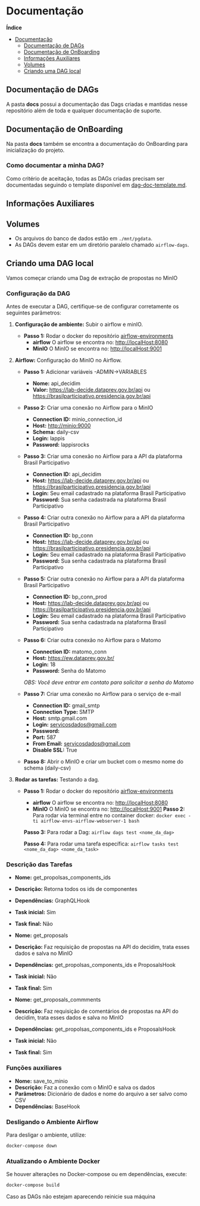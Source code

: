 # Documentação
<!-- START doctoc generated TOC please keep comment here to allow auto update -->
<!-- DON'T EDIT THIS SECTION, INSTEAD RE-RUN doctoc TO UPDATE -->
**Índice**

- [Documentação](#documenta%C3%A7%C3%A3o)
    - [Documentação de DAGs](#documenta%C3%A7%C3%A3o-de-dags)
    - [Documentação de OnBoarding](#documenta%C3%A7%C3%A3o-de-onboarding)
    - [Informações Auxiliares](#informa%C3%A7%C3%B5es-auxiliares)
    - [Volumes](#volumes)
    - [Criando uma DAG local](#criando-uma-dag-local)

<!-- END doctoc generated TOC please keep comment here to allow auto update -->

## Documentação de DAGs

A pasta **docs** possui a documentação das Dags criadas e mantidas nesse repositório além de toda e qualquer documentação de suporte.

## Documentação de OnBoarding

Na pasta **docs** também se encontra a documentação do OnBoarding para inicialização do projeto.

### Como documentar a minha DAG?

Como critério de aceitação, todas as DAGs criadas precisam ser documentadas seguindo o template disponível em [dag-doc-template.md](docs/dag-doc-template.md).

## Informações Auxiliares

## Volumes

- Os arquivos do banco de dados estão em `./mnt/pgdata`.
- As DAGs devem estar em um diretório paralelo chamado `airflow-dags`.

## Criando uma DAG local

Vamos começar criando uma Dag de extração de propostas no MinIO

### Configuração da DAG

Antes de executar a DAG, certifique-se de configurar corretamente os seguintes parâmetros:

1. **Configuração de ambiente:** Subir o airflow e minIO.
    - **Passo 1:** Rodar o docker do repositório [airflow-environments](https://gitlab.com/lappis-unb/decidimbr/airflow-envs)
        - **airflow** O airflow se encontra no: <http://localHost:8080>
        - **MinIO** O MinIO se encontra no: <http://localHost:9001>

2. **Airflow:** Configuração do MinIO no Airflow.
    - **Passo 1:** Adicionar variáveis
        -ADMIN->VARIABLES
        - **Nome:** api_decidim
        - **Valor:** <https://lab-decide.dataprev.gov.br/api> ou <https://brasilparticipativo.presidencia.gov.br/api>

    - **Passo 2:** Criar uma conexão no Airflow para o MinIO
        - **Connection ID:** minio_connection_id
        - **Host:** <http://minio:9000>
        - **Schema:** daily-csv
        - **Login:** lappis
        - **Password:** lappisrocks

    - **Passo 3:** Criar uma conexão no Airflow para a API da plataforma Brasil Participativo
        - **Connection ID:** api_decidim
        - **Host:** <https://lab-decide.dataprev.gov.br/api> ou <https://brasilparticipativo.presidencia.gov.br/api>
        - **Login:** Seu email cadastrado na plataforma Brasil Participativo
        - **Password:** Sua senha cadastrada na plataforma Brasil Participativo

    - **Passo 4:** Criar outra conexão no Airflow para a API da plataforma Brasil Participativo
        - **Connection ID:** bp_conn
        - **Host:** <https://lab-decide.dataprev.gov.br/api> ou <https://brasilparticipativo.presidencia.gov.br/api>
        - **Login:** Seu email cadastrado na plataforma Brasil Participativo
        - **Password:** Sua senha cadastrada na plataforma Brasil Participativo

    - **Passo 5:** Criar outra conexão no Airflow para a API da plataforma Brasil Participativo
        - **Connection ID:** bp_conn_prod
        - **Host:** <https://lab-decide.dataprev.gov.br/api> ou <https://brasilparticipativo.presidencia.gov.br/api>
        - **Login:** Seu email cadastrado na plataforma Brasil Participativo
        - **Password:** Sua senha cadastrada na plataforma Brasil Participativo

    - **Passo 6:** Criar outra conexão no Airflow para o Matomo
        - **Connection ID:** matomo_conn
        - **Host:** <https://ew.dataprev.gov.br/>
        - **Login:** 18
        - **Password:** Senha do Matomo

        *OBS:  Você deve entrar em contato para solicitar a senha do Matomo*

    - **Passo 7:** Criar uma conexão no Airflow para o serviço de e-mail
        - **Connection ID:** gmail_smtp
        - **Connection Type:** SMTP
        - **Host:** smtp.gmail.com
        - **Login:** <servicosdados@gmail.com>
        - **Password:** <senha do e-mail>
        - **Port:** 587
        - **From Email:** <servicosdados@gmail.com>
        - **Disable SSL:** True

    - **Passo 8:** Abrir o MinIO e criar um bucket com o mesmo nome do schema (daily-csv)

3. **Rodar as tarefas:** Testando a dag.
    - **Passo 1:** Rodar o docker do repositório [airflow-environments](https://gitlab.com/lappis-unb/decidimbr/airflow-envs)
        - **airflow** O airflow se encontra no: <http://localHost:8080>
        - **MinIO** O MinIO se encontra no: <http://localHost:9001>
         **Passo 2:** Para rodar via terminal entre no container docker:
   ```docker exec -ti airflow-envs-airflow-webserver-1 bash```

         **Passo 3:** Para rodar a Dag: ```airflow dags test <nome_da_dag>```

         **Passo 4:** Para rodar uma tarefa específica: ```airflow tasks test <nome_da_dag> <nome_da_task>```

### Descrição das Tarefas

- **Nome:** get_propolsas_components_ids
- **Descrição:** Retorna todos os ids de componentes
- **Dependências:** GraphQLHook
- **Task inicial:** Sim
- **Task final:** Não

- **Nome:** get_proposals
- **Descrição:** Faz requisição de propostas na API do decidim, trata esses dados e salva no MinIO
- **Dependências:** get_propolsas_components_ids e ProposalsHook
- **Task inicial:** Não
- **Task final:** Sim

- **Nome:** get_proposals_commments
- **Descrição:** Faz requisição de comentários de propostas na API do decidim, trata esses dados e salva no MinIO
- **Dependências:** get_propolsas_components_ids e ProposalsHook
- **Task inicial:** Não
- **Task final:** Sim

### Funções auxiliares

- **Nome:** save_to_minio
- **Descrição:** Faz a conexão com o MinIO e salva os dados
- **Parâmetros:** Dicionário de dados e nome do arquivo a ser salvo como CSV
- **Dependências:** BaseHook

### Desligando o Ambiente Airflow

Para desligar o ambiente, utilize:

```bash
docker-compose down
```

### Atualizando o Ambiente Docker

Se houver alterações no Docker-compose ou em dependências, execute:

```bash
docker-compose build
```

Caso as DAGs não estejam aparecendo reinicie sua máquina
